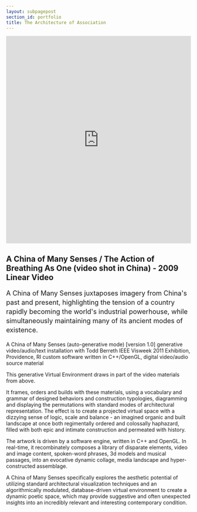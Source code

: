 ```yaml
---
layout: subpagepost
section_id: portfolio
title: The Architecture of Association
---
```

<div class="full">
    <div class="row">
        <div class="large-12 large-centered columns">
          <iframe src="https://player.vimeo.com/video/423197754" width="640" height="564" frameborder="0" allow="autoplay; fullscreen" allowfullscreen></iframe>
        </div>
    </div>
    <div class="Text_works">
    <h2>A China of Many Senses / The Action of Breathing As One (video shot in China) - 2009 Linear Video</h2>
<P style="line-height:25px; font-size: 18px">   
A China of Many Senses juxtaposes imagery from China's past and present, highlighting the tension of a country rapidly becoming the world's industrial powerhouse, while simultaneously maintaining many of its ancient modes of existence. 

A China of Many Senses (auto-generative mode)
[version 1.0] generative video/audio/text installation
with Todd Berreth
IEEE Visweek 2011 Exhibition, Providence, RI 
custom software written in C++/OpenGL, digital video/audio source material

This generative Virtual Environment draws in part of the video materials from above.

It frames, orders and builds with these materials, using a vocabulary and grammar of designed behaviors and construction typologies, diagramming and displaying the permutations with standard modes of architectural representation. The effect is to create a projected virtual space with a dizzying sense of logic, scale and balance - an imagined organic and built landscape at once both regimentally ordered and colossally haphazard, filled with both epic and intimate construction and permeated with history. 

The artwork is driven by a software engine, written in C++ and OpenGL. In real-time, it recombinately composes a library of disparate elements, video and image content, spoken-word phrases, 3d models and musical passages, into an evocative dynamic collage, media landscape and hyper-constructed assemblage. 

A China of Many Senses specifically explores the aesthetic potential of utilizing standard architectural visualization techniques and an algorithmically modulated, database-driven virtual environment to create a dynamic poetic space, which may provide suggestive and often unexpected insights into an incredibly relevant and interesting contemporary condition.
</P>
    </div>
</div>


